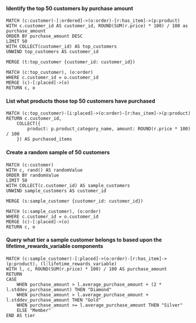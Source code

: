#### Identify the top 50 customers by purchase amount
```
MATCH (c:customer)-[:ordered]->(o:order)-[r:has_item]->(p:product)
WITH c.customer_id AS customer_id, ROUND(SUM(r.price) * 100) / 100 as purchase_amount
ORDER BY purchase_amount DESC
LIMIT 50
WITH COLLECT(customer_id) AS top_customers
UNWIND top_customers AS customer_id

MERGE (t:top_customer {customer_id: customer_id})
```

```
MATCH (c:top_customer), (o:order)
WHERE c.customer_id = o.customer_id
MERGE (c)-[:placed]->(o)
RETURN c, o
```

#### List what products those top 50 customers have purchased
```
MATCH (c:top_customer)-[i:placed]->(o:order)-[r:has_item]->(p:product)
RETURN c.customer_id, 
    COLLECT({
        product: p.product_category_name, amount: ROUND(r.price * 100) / 100
    }) AS purchased_items
```

#### Create a random sample of 50 customers
```
MATCH (c:customer)
WITH c, rand() AS randomValue
ORDER BY randomValue
LIMIT 50
WITH COLLECT(c.customer_id) AS sample_customers
UNWIND sample_customers AS customer_id

MERGE (s:sample_customer {customer_id: customer_id})
```

```
MATCH (c:sample_customer), (o:order)
WHERE c.customer_id = o.customer_id
MERGE (c)-[:placed]->(o)
RETURN c, o
```

#### Query what tier a sample customer belongs to based upon the lifetime_rewards_variable components
```
MATCH (c:sample_customer)-[:placed]->(o:order)-[r:has_item]->(p:product), (l:lifetime_rewards_variable)
WITH l, c, ROUND(SUM(r.price) * 100) / 100 AS purchase_amount
RETURN
CASE 
    WHEN purchase_amount > l.average_purchase_amount + (2 * l.stddev_purchase_amount) THEN "Diamond"
    WHEN purchase_amount > l.average_purchase_amount + l.stddev_purchase_amount THEN "Gold"
    WHEN purchase_amount >= l.average_purchase_amount THEN "Silver"
    ELSE "Member"
END AS tier

```
